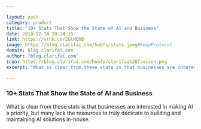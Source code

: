 ```yaml
---

layout: post
category: product
title: "10+ Stats That Show the State of AI and Business"
date: 2018-12-14 20:24:15
link: https://vrhk.co/2GtNQhB
image: https://blog.clarifai.com/hubfs/stats.jpeg#keepProtocol
domain: blog.clarifai.com
author: "blog.clarifai.com"
icon: https://blog.clarifai.com/hubfs/clarifai%20favicon.png
excerpt: "What is clear from these stats is that businesses are interested in making AI a priority, but many lack the resources to truly dedicate to building and maintaining AI solutions in-house."

---
```


### 10+ Stats That Show the State of AI and Business

What is clear from these stats is that businesses are interested in making AI a priority, but many lack the resources to truly dedicate to building and maintaining AI solutions in-house.